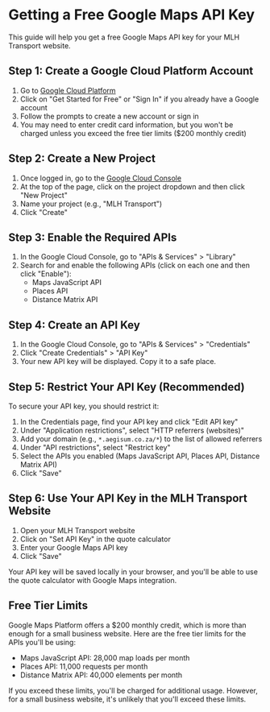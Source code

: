 # Getting a Free Google Maps API Key

This guide will help you get a free Google Maps API key for your MLH Transport website.

## Step 1: Create a Google Cloud Platform Account

1. Go to [Google Cloud Platform](https://cloud.google.com/)
2. Click on "Get Started for Free" or "Sign In" if you already have a Google account
3. Follow the prompts to create a new account or sign in
4. You may need to enter credit card information, but you won't be charged unless you exceed the free tier limits ($200 monthly credit)

## Step 2: Create a New Project

1. Once logged in, go to the [Google Cloud Console](https://console.cloud.google.com/)
2. At the top of the page, click on the project dropdown and then click "New Project"
3. Name your project (e.g., "MLH Transport")
4. Click "Create"

## Step 3: Enable the Required APIs

1. In the Google Cloud Console, go to "APIs & Services" > "Library"
2. Search for and enable the following APIs (click on each one and then click "Enable"):
   - Maps JavaScript API
   - Places API
   - Distance Matrix API

## Step 4: Create an API Key

1. In the Google Cloud Console, go to "APIs & Services" > "Credentials"
2. Click "Create Credentials" > "API Key"
3. Your new API key will be displayed. Copy it to a safe place.

## Step 5: Restrict Your API Key (Recommended)

To secure your API key, you should restrict it:

1. In the Credentials page, find your API key and click "Edit API key"
2. Under "Application restrictions", select "HTTP referrers (websites)"
3. Add your domain (e.g., `*.aegisum.co.za/*`) to the list of allowed referrers
4. Under "API restrictions", select "Restrict key"
5. Select the APIs you enabled (Maps JavaScript API, Places API, Distance Matrix API)
6. Click "Save"

## Step 6: Use Your API Key in the MLH Transport Website

1. Open your MLH Transport website
2. Click on "Set API Key" in the quote calculator
3. Enter your Google Maps API key
4. Click "Save"

Your API key will be saved locally in your browser, and you'll be able to use the quote calculator with Google Maps integration.

## Free Tier Limits

Google Maps Platform offers a $200 monthly credit, which is more than enough for a small business website. Here are the free tier limits for the APIs you'll be using:

- Maps JavaScript API: 28,000 map loads per month
- Places API: 11,000 requests per month
- Distance Matrix API: 40,000 elements per month

If you exceed these limits, you'll be charged for additional usage. However, for a small business website, it's unlikely that you'll exceed these limits.